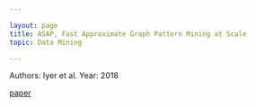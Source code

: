 ```yaml
---

layout: page
title: ASAP, Fast Approximate Graph Pattern Mining at Scale
topic: Data Mining

---
```


Authors: Iyer et al.
Year: 2018

[paper](https://www.usenix.org/system/files/osdi18-iyer.pdf)
